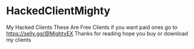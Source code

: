 # HackedClientMighty
My Hacked Clients
These Are Free Clients if you want paid ones go to https://selly.gg/@MightyEX
Thanks for reading hope you buy or download my clients
